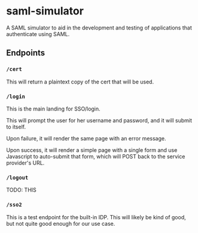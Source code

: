 # saml-simulator
A SAML simulator to aid in the development and testing of applications that authenticate using SAML.

## Endpoints

### `/cert`
This will return a plaintext copy of the cert that will be used.

### `/login`
This is the main landing for SSO/login.

This will prompt the user for her username and password, and it will submit to itself.

Upon failure, it will render the same page with an error message.

Upon success, it will render a simple page with a single form and use Javascript to auto-submit that form, which will POST back to the service provider's URL.

### `/logout`
TODO: THIS

### `/sso2`
This is a test endpoint for the built-in IDP.
This will likely be kind of good, but not quite good enough for our use case.
